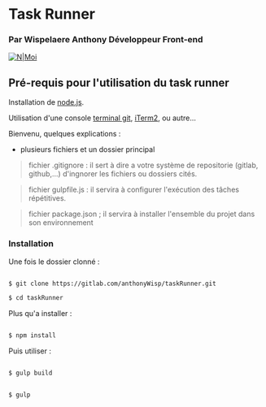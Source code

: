 
# Task Runner

### Par Wispelaere Anthony Développeur Front-end

[![N|Moi](https://image.noelshack.com/fichiers/2018/32/5/1533906178-bitmoji-20180810030135.png)](https://wispelaere.fr/)

## Pré-requis pour l'utilisation du task runner

Installation de [node.js](https://nodejs.org/en/download/).

Utilisation d'une console [terminal git](https://gitforwindows.org/), [iTerm2](https://www.iterm2.com/), ou autre...

Bienvenu, quelques explications :

- plusieurs fichiers et un dossier principal

> fichier .gitignore : il sert à dire a votre système de repositorie (gitlab, github,...) d'ingnorer les fichiers ou dossiers cités.

> fichier gulpfile.js : il servira à configurer l'exécution des tâches répétitives.

> fichier package.json ; il servira à installer l'ensemble du projet dans son environnement
  
### Installation

Une fois le dossier clonné :

```sh

$ git clone https://gitlab.com/anthonyWisp/taskRunner.git

$ cd taskRunner

```

Plus qu'a installer :

```sh

$ npm install

```

Puis utiliser :


```sh

$ gulp build

```


```sh

$ gulp

```
